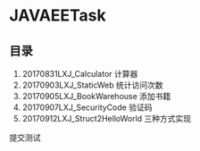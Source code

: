 # JAVAEETask
## 目录
1. 20170831LXJ_Calculator 计算器
2. 20170903LXJ_StaticWeb 统计访问次数
3. 20170905LXJ_BookWarehouse 添加书籍
4. 20170907LXJ_SecurityCode 验证码
5. 20170912LXJ_Struct2HelloWorld 三种方式实现

提交测试
